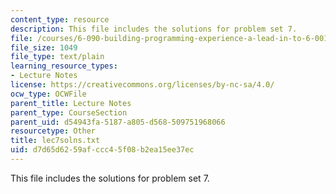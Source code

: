 ```yaml
---
content_type: resource
description: This file includes the solutions for problem set 7.
file: /courses/6-090-building-programming-experience-a-lead-in-to-6-001-january-iap-2005/d7d65d6259afccc45f08b2ea15ee37ec_lec7solns.txt
file_size: 1049
file_type: text/plain
learning_resource_types:
- Lecture Notes
license: https://creativecommons.org/licenses/by-nc-sa/4.0/
ocw_type: OCWFile
parent_title: Lecture Notes
parent_type: CourseSection
parent_uid: d54943fa-5187-a805-d568-509751968066
resourcetype: Other
title: lec7solns.txt
uid: d7d65d62-59af-ccc4-5f08-b2ea15ee37ec
---
```

This file includes the solutions for problem set 7.